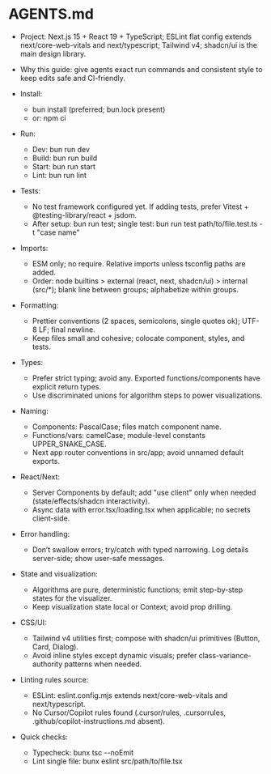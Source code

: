 # AGENTS.md

- Project: Next.js 15 + React 19 + TypeScript; ESLint flat config extends next/core-web-vitals and next/typescript; Tailwind v4; shadcn/ui is the main design library.
- Why this guide: give agents exact run commands and consistent style to keep edits safe and CI-friendly.

- Install:
  - bun install (preferred; bun.lock present)
  - or: npm ci

- Run:
  - Dev: bun run dev
  - Build: bun run build
  - Start: bun run start
  - Lint: bun run lint

- Tests:
  - No test framework configured yet. If adding tests, prefer Vitest + @testing-library/react + jsdom.
  - After setup: bun run test; single test: bun run test path/to/file.test.ts -t "case name"

- Imports:
  - ESM only; no require. Relative imports unless tsconfig paths are added.
  - Order: node builtins > external (react, next, shadcn/ui) > internal (src/*); blank line between groups; alphabetize within groups.

- Formatting:
  - Prettier conventions (2 spaces, semicolons, single quotes ok); UTF-8 LF; final newline.
  - Keep files small and cohesive; colocate component, styles, and tests.

- Types:
  - Prefer strict typing; avoid any. Exported functions/components have explicit return types.
  - Use discriminated unions for algorithm steps to power visualizations.

- Naming:
  - Components: PascalCase; files match component name.
  - Functions/vars: camelCase; module-level constants UPPER_SNAKE_CASE.
  - Next app router conventions in src/app; avoid unnamed default exports.

- React/Next:
  - Server Components by default; add "use client" only when needed (state/effects/shadcn interactivity).
  - Async data with error.tsx/loading.tsx when applicable; no secrets client-side.

- Error handling:
  - Don’t swallow errors; try/catch with typed narrowing. Log details server-side; show user-safe messages.

- State and visualization:
  - Algorithms are pure, deterministic functions; emit step-by-step states for the visualizer.
  - Keep visualization state local or Context; avoid prop drilling.

- CSS/UI:
  - Tailwind v4 utilities first; compose with shadcn/ui primitives (Button, Card, Dialog).
  - Avoid inline styles except dynamic visuals; prefer class-variance-authority patterns when needed.

- Linting rules source:
  - ESLint: eslint.config.mjs extends next/core-web-vitals and next/typescript.
  - No Cursor/Copilot rules found (.cursor/rules, .cursorrules, .github/copilot-instructions.md absent).

- Quick checks:
  - Typecheck: bunx tsc --noEmit
  - Lint single file: bunx eslint src/path/to/file.tsx
